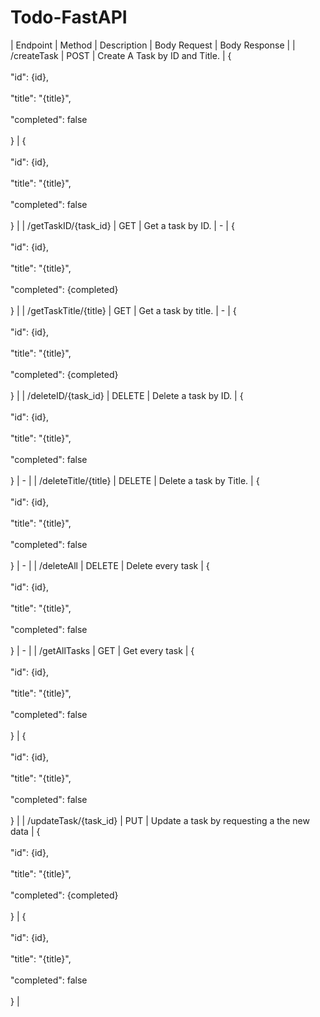 # Todo-FastAPI
| Endpoint | Method | Description | Body Request | Body Response |
| /createTask | POST | Create A Task by ID and Title. | {<br><br>"id": {id},<br><br>"title": "{title}",<br><br>"completed": false<br><br>} | {<br><br>"id": {id},<br><br>"title": "{title}",<br><br>"completed": false<br><br>} |
| /getTaskID/{task_id} | GET | Get a task by ID. | \-  | {<br><br>"id": {id},<br><br>"title": "{title}",<br><br>"completed": {completed}<br><br>} |
| /getTaskTitle/{title} | GET | Get a task by title. | \-  | {<br><br>"id": {id},<br><br>"title": "{title}",<br><br>"completed": {completed}<br><br>} |
| /deleteID/{task_id} | DELETE | Delete a task by ID. | {<br><br>"id": {id},<br><br>"title": "{title}",<br><br>"completed": false<br><br>} | \-  |
| /deleteTitle/{title} | DELETE | Delete a task by Title. | {<br><br>"id": {id},<br><br>"title": "{title}",<br><br>"completed": false<br><br>} | \-  |
| /deleteAll | DELETE | Delete every task | {<br><br>"id": {id},<br><br>"title": "{title}",<br><br>"completed": false<br><br>} | \-  |
| /getAllTasks | GET | Get every task | {<br><br>"id": {id},<br><br>"title": "{title}",<br><br>"completed": false<br><br>} | {<br><br>"id": {id},<br><br>"title": "{title}",<br><br>"completed": false<br><br>} |
| /updateTask/{task_id} | PUT | Update a task by requesting a the new data | {<br><br>"id": {id},<br><br>"title": "{title}",<br><br>"completed": {completed}<br><br>} | {<br><br>"id": {id},<br><br>"title": "{title}",<br><br>"completed": false<br><br>} |
